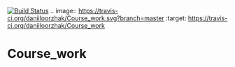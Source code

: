 [![Build Status](https://travis-ci.org/daniiloorzhak/Course_work.svg?branch=master)](https://travis-ci.org/daniiloorzhak/Course_work)
.. image:: https://travis-ci.org/daniiloorzhak/Course_work.svg?branch=master
    :target: https://travis-ci.org/daniiloorzhak/Course_work
# Course_work
